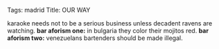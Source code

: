 Tags: madrid
Title: OUR WAY
  
karaoke needs not to be a serious business unless decadent ravens are watching. 
**bar aforism one:** in bulgaria they color their mojitos red. 
**bar aforism two:** venezuelans bartenders should be made illegal.  
